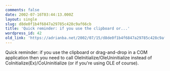 ```yaml
---
comments: false
date: 2002-07-16T03:44:13.000Z
layout: single
slug: d8de0f1b4f6847a29785c428c9af66cb
title: 'Quick reminder: if you use the clipboard or...'
wordpress_id: 42
old_link: 'https://adrianba.net/2002/07/15/d8de0f1b4f6847a29785c428c9af66cb/'
---
```

Quick reminder: if you use the clipboard or drag-and-drop in a COM
application then you need to call OleInitialize/OleUninitialize
instead of CoInitialize(Ex)/CoUninitialize (or if you're using OLE
of course).

